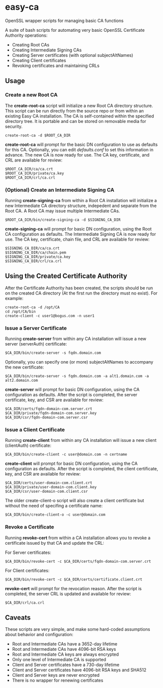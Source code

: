 # easy-ca
OpenSSL wrapper scripts for managing basic CA functions

A suite of bash scripts for automating very basic OpenSSL Certificate Authority operations:
* Creating Root CAs
* Creating Intermediate Signing CAs
* Creating Server certificates (with optional subjectAltNames)
* Creating Client certificates
* Revoking certificates and maintaining CRLs


## Usage

### Create a new Root CA

The **create-root-ca** script will initialize a new Root CA directory structure. This script can be run directly from the source repo or from within an existing Easy CA installation. The CA is self-contained within the specified directory tree. It is portable and can be stored on removable media for security.

```
create-root-ca -d $ROOT_CA_DIR
```

**create-root-ca** will prompt for the basic DN configuration to use as defaults for this CA. Optionally, you can edit *defaults.conf* to set this information in advance. The new CA is now ready for use. The CA key, certificate, and CRL are available for review:

```
$ROOT_CA_DIR/ca/ca.crt
$ROOT_CA_DIR/private/ca.key
$ROOT_CA_DIR/crl/ca.crl
```


### (Optional) Create an Intermediate Signing CA

Running **create-signing-ca** from within a Root CA installation will initialize a new Intermediate CA directory structure, indepedent and separate from the Root CA. A Root CA may issue multiple Intermediate CAs.

```
$ROOT_CA_DIR/bin/create-signing-ca -d $SIGNING_CA_DIR
```

**create-signing-ca** will prompt for basic DN configuration, using the Root CA configuration as defaults. The Intermediate Signing CA is now ready for use. The CA key, certificate, chain file, and CRL are available for review:

```
$SIGNING_CA_DIR/ca/ca.crt
$SIGNING_CA_DIR/ca/chain.pem
$SIGNING_CA_DIR/private/ca.key
$SIGNING_CA_DIR/crl/ca.crl
```

## Using the Created Certificate Authority

After the Certificate Authority has been created, the scripts should be run on the created CA directory (At the first run the directory must no exist).
For example:

```
create-root-ca -d /opt/CA
cd /opt/CA/bin
create-client -c user1@bogus.com -n user1
```

### Issue a Server Certificate

Running **create-server** from within any CA installation will issue a new server (serverAuth) certificate:

```
$CA_DIR/bin/create-server -s fqdn.domain.com
```

Optionally, you can specify one (or more) subjectAltNames to accompany the new certificate:

```
$CA_DIR/bin/create-server -s fqdn.domain.com -a alt1.domain.com -a alt2.domain.com
```

**create-server** will prompt for basic DN configuration, using the CA configuration as defaults. After the script is completed, the server certificate, key, and CSR are available for review:

```
$CA_DIR/certs/fqdn-domain-com.server.crt
$CA_DIR/private/fqdn-domain-com.server.key
$CA_DIR/csr/fqdn-domain-com.server.csr
```

### Issue a Client Certificate

Running **create-client** from within any CA installation will issue a new client (clientAuth) certificate:

```
$CA_DIR/bin/create-client -c user@domain.com -n certname
```

**create-client** will prompt for basic DN configuration, using the CA configuration as defaults. After the script is completed, the client certificate, key, and CSR are available for review:

```
$CA_DIR/certs/user-domain-com.client.crt
$CA_DIR/private/user-domain-com.client.key
$CA_DIR/csr/user-domain-com.client.csr
```

The older create-client-o script will also create a client certificate but without the need of specifing a certificate name:

```
$CA_DIR/bin/create-client-o -c user@domain.com
```



### Revoke a Certificate

Running **revoke-cert** from within a CA installation allows you to revoke a certificate issued by that CA and update the CRL:

For Server certificates:
```
$CA_DIR/bin/revoke-cert -c $CA_DIR/certs/fqdn-domain-com.server.crt
```

For Client certificates:
```
$CA_DIR/bin/revoke-cert -c $CA_DIR/certs/certificate.client.crt
```


**revoke-cert** will prompt for the revocation reason. After the script is completed, the server CRL is updated and available for review:

```
$CA_DIR/crl/ca.crl
```



## Caveats

These scripts are very simple, and make some hard-coded assumptions about behavior and configuration:
* Root and Intermediate CAs have a 3652-day lifetime
* Root and Intermediate CAs have 4096-bit RSA keys
* Root and Intermediate CA keys are always encrypted
* Only one level of Intermediate CA is supported
* Client and Server certificates have a 730-day lifetime
* Client and Server certificates have 4096-bit RSA keys and SHA512
* Client and Server keys are never encrypted
* There is no wrapper for renewing certificates
